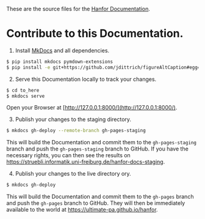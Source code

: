 These are the source files for the [Hanfor Documentation](https://ultimate-pa.github.io/hanfor/).
# Contribute to this Documentation.
1. Install [MkDocs](https://www.mkdocs.org/) and all dependencies.
```bash
$ pip install mkdocs pymdown-extensions
$ pip install -e git+https://github.com/jdittrich/figureAltCaption#egg=figureAltCaption
```

2. Serve this Documentation locally to track your changes.
```bash
$ cd to_here
$ mkdocs serve
```
Open your Browser at [http://127.0.0.1:8000/](http://127.0.0.1:8000/).

3. Publish your changes to the staging directory.
```bash
$ mkdocs gh-deploy --remote-branch gh-pages-staging
```
This will build the Documentation and commit them to the `gh-pages-staging` branch and push the `gh-pages-staging` branch to GitHub.
If you have the necessary rights, you can then see the results on https://struebli.informatik.uni-freiburg.de/hanfor-docs-staging.

4. Publish your changes to the live directory
ory.
```bash
$ mkdocs gh-deploy
```
This will build the Documentation and commit them to the `gh-pages` branch and push the `gh-pages` branch to GitHub.
They will then be immediately available to the world at https://ultimate-pa.github.io/hanfor.

